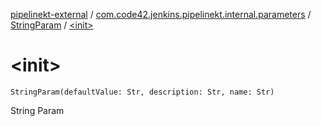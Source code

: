 [pipelinekt-external](../../index.md) / [com.code42.jenkins.pipelinekt.internal.parameters](../index.md) / [StringParam](index.md) / [&lt;init&gt;](./-init-.md)

# &lt;init&gt;

`StringParam(defaultValue: Str, description: Str, name: Str)`

String Param

